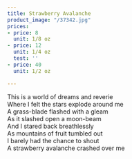 ```yaml
---
title: Strawberry Avalanche
product_image: "/37342.jpg"
prices:
- price: 8
  unit: 1/8 oz
- price: 12
  unit: 1/4 oz
  test: ''
- price: 40
  unit: 1/2 oz

---
```

This is a world of dreams and reverie  
Where I felt the stars explode around me  
A grass-blade flashed with a gleam  
As it slashed open a moon-beam  
And I stared back breathlessly  
As mountains of fruit tumbled out  
I barely had the chance to shout  
A strawberry avalanche crashed over me